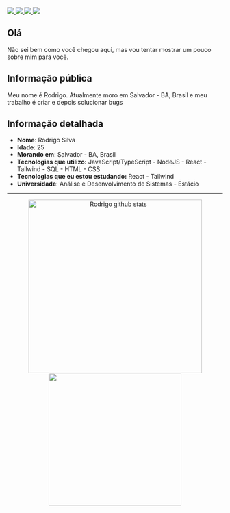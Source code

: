 <div>
    <a target='_blank' href="mailto:rodriigo.hora@outlook.com.br">
        <img src="https://img.shields.io/badge/Microsoft%20Outlook-0078D4.svg?style=for-the-badge&logo=Microsoft-Outlook&logoColor=white">
    </a>
    <a target='_blank' href="https://twitter.com/rdGxd">
        <img src="https://img.shields.io/badge/Twitter-1DA1F2?style=for-the-badge&logo=twitter&logoColor=white">
    </a>
    <a target='_blank' href="https://www.linkedin.com/in/rdgxd/">
        <img src="https://img.shields.io/badge/LinkedIn-0077B5?style=for-the-badge&logo=linkedin&logoColor=white">
    </a>
    <a target='_blank' href="https://twitch.tv/rdgxdd">
        <img src="https://img.shields.io/badge/Twitch-9146FF?style=for-the-badge&logo=twitch&logoColor=white">
    </a>
</div>

## Olá

Não sei bem como você chegou aqui, mas vou tentar mostrar um pouco sobre mim para você.

## Informação pública

Meu nome é Rodrigo. Atualmente moro em Salvador - BA, Brasil e meu trabalho é criar e depois solucionar bugs

## Informação detalhada

* **Nome**: Rodrigo Silva
* **Idade**: 25
* **Morando em**: Salvador - BA, Brasil
* **Tecnologias que utilizo:** JavaScript/TypeScript - NodeJS - React - Tailwind - SQL - HTML - CSS
* **Tecnologias que eu estou estudando:** React - Tailwind
* **Universidade**: Análise e Desenvolvimento de Sistemas - Estácio
---

<div align="center" justify-content="center">
  <a href="https://github.com/rdGxd">
   <img  width="405em"  src="https://github-readme-stats.vercel.app/api?username=rdGxd&show_icons=true&theme=tokyonight&locale=pt-br&hide_border=true" alt="Rodrigo github stats" />
  </a>
  <a href="https://github.com/rdGxd">
    <img width="310em" src="https://github-readme-stats.vercel.app/api/top-langs?username=rdGxd&show_icons=true&theme=tokyonight&locale=pt-br&layout=compact&hide_border=true" />
  </a>
</div>
